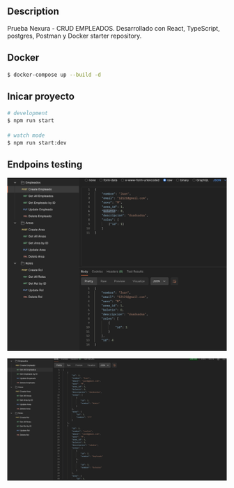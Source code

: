 ## Description

Prueba Nexura - CRUD EMPLEADOS. Desarrollado con React, TypeScript, postgres, Postman y Docker starter repository.

## Docker
```bash
$ docker-compose up --build -d
```
## Inicar proyecto
```bash
# development
$ npm run start

# watch mode
$ npm run start:dev
```

## Endpoins testing

![Imagen de endpoin funcionando](img/CrearEmpleado.png)

![Imagen de endpoin funcionando](img/TodosEmpleados.png)




